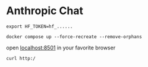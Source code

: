 # Anthropic Chat

```shell
export HF_TOKEN=hf_......

docker compose up --force-recreate --remove-orphans
```

open [localhost:8501](http://localhost:8501) in your favorite browser


```shell
curl http:/